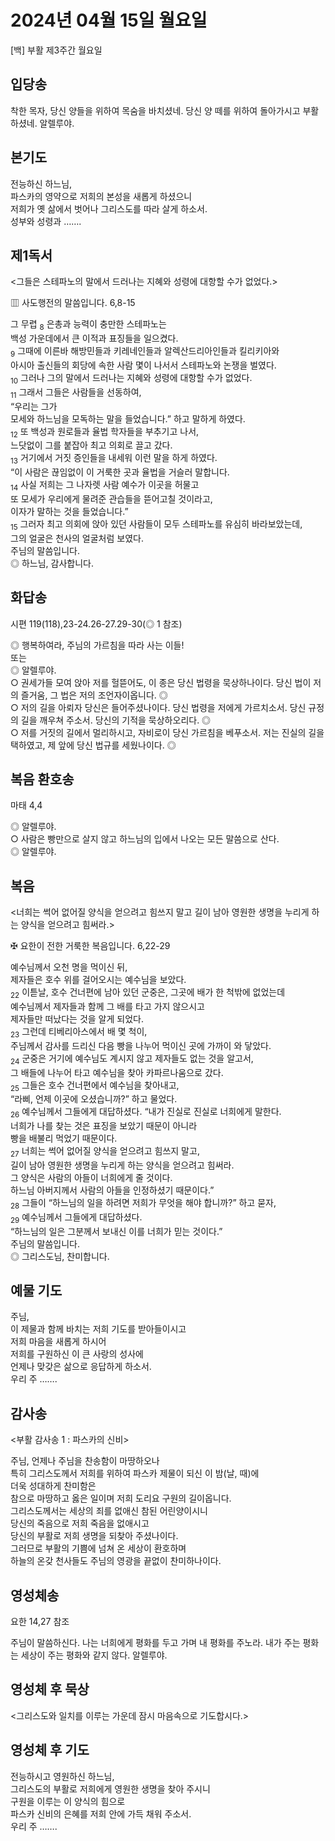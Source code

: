 # 2024년 04월 15일 월요일

[백] 부활 제3주간 월요일  


## 입당송

착한 목자, 당신 양들을 위하여 목숨을 바치셨네. 당신 양 떼를 위하여 돌아가시고 부활하셨네. 알렐루야.  
  
## 본기도

전능하신 하느님,  
파스카의 영약으로 저희의 본성을 새롭게 하셨으니  
저희가 옛 삶에서 벗어나 그리스도를 따라 살게 하소서.  
성부와 성령과 …….  
  
## 제1독서

<그들은 스테파노의 말에서 드러나는 지혜와 성령에 대항할 수가 없었다.>

▥ 사도행전의 말씀입니다. 6,8-15

그 무렵 <sub>8</sub> 은총과 능력이 충만한 스테파노는  
백성 가운데에서 큰 이적과 표징들을 일으켰다.  
<sub>9</sub> 그때에 이른바 해방민들과 키레네인들과 알렉산드리아인들과 킬리키아와  
아시아 출신들의 회당에 속한 사람 몇이 나서서 스테파노와 논쟁을 벌였다.  
<sub>10</sub> 그러나 그의 말에서 드러나는 지혜와 성령에 대항할 수가 없었다.  
<sub>11</sub> 그래서 그들은 사람들을 선동하여,  
“우리는 그가  
모세와 하느님을 모독하는 말을 들었습니다.” 하고 말하게 하였다.  
<sub>12</sub> 또 백성과 원로들과 율법 학자들을 부추기고 나서,  
느닷없이 그를 붙잡아 최고 의회로 끌고 갔다.  
<sub>13</sub> 거기에서 거짓 증인들을 내세워 이런 말을 하게 하였다.  
“이 사람은 끊임없이 이 거룩한 곳과 율법을 거슬러 말합니다.  
<sub>14</sub> 사실 저희는 그 나자렛 사람 예수가 이곳을 허물고  
또 모세가 우리에게 물려준 관습들을 뜯어고칠 것이라고,  
이자가 말하는 것을 들었습니다.”  
<sub>15</sub> 그러자 최고 의회에 앉아 있던 사람들이 모두 스테파노를 유심히 바라보았는데,  
그의 얼굴은 천사의 얼굴처럼 보였다.  
주님의 말씀입니다.  
◎ 하느님, 감사합니다.  
  
## 화답송

시편 119(118),23-24.26-27.29-30(◎ 1 참조)

◎ 행복하여라, 주님의 가르침을 따라 사는 이들!  
또는  
◎ 알렐루야.  
○ 권세가들 모여 앉아 저를 헐뜯어도, 이 종은 당신 법령을 묵상하나이다. 당신 법이 저의 즐거움, 그 법은 저의 조언자이옵니다. ◎  
○ 저의 길을 아뢰자 당신은 들어주셨나이다. 당신 법령을 저에게 가르치소서. 당신 규정의 길을 깨우쳐 주소서. 당신의 기적을 묵상하오리다. ◎  
○ 저를 거짓의 길에서 멀리하시고, 자비로이 당신 가르침을 베푸소서. 저는 진실의 길을 택하였고, 제 앞에 당신 법규를 세웠나이다. ◎  
  
## 복음 환호송

마태 4,4

◎ 알렐루야.  
○ 사람은 빵만으로 살지 않고 하느님의 입에서 나오는 모든 말씀으로 산다.  
◎ 알렐루야.  
  
## 복음

<너희는 썩어 없어질 양식을 얻으려고 힘쓰지 말고 길이 남아 영원한 생명을 누리게 하는 양식을 얻으려고 힘써라.>

✠ 요한이 전한 거룩한 복음입니다. 6,22-29

예수님께서 오천 명을 먹이신 뒤,  
제자들은 호수 위를 걸어오시는 예수님을 보았다.  
<sub>22</sub> 이튿날, 호수 건너편에 남아 있던 군중은, 그곳에 배가 한 척밖에 없었는데  
예수님께서 제자들과 함께 그 배를 타고 가지 않으시고  
제자들만 떠났다는 것을 알게 되었다.  
<sub>23</sub> 그런데 티베리아스에서 배 몇 척이,  
주님께서 감사를 드리신 다음 빵을 나누어 먹이신 곳에 가까이 와 닿았다.  
<sub>24</sub> 군중은 거기에 예수님도 계시지 않고 제자들도 없는 것을 알고서,  
그 배들에 나누어 타고 예수님을 찾아 카파르나움으로 갔다.  
<sub>25</sub> 그들은 호수 건너편에서 예수님을 찾아내고,  
“라삐, 언제 이곳에 오셨습니까?” 하고 물었다.  
<sub>26</sub> 예수님께서 그들에게 대답하셨다. “내가 진실로 진실로 너희에게 말한다.  
너희가 나를 찾는 것은 표징을 보았기 때문이 아니라  
빵을 배불리 먹었기 때문이다.  
<sub>27</sub> 너희는 썩어 없어질 양식을 얻으려고 힘쓰지 말고,  
길이 남아 영원한 생명을 누리게 하는 양식을 얻으려고 힘써라.  
그 양식은 사람의 아들이 너희에게 줄 것이다.  
하느님 아버지께서 사람의 아들을 인정하셨기 때문이다.”  
<sub>28</sub> 그들이 “하느님의 일을 하려면 저희가 무엇을 해야 합니까?” 하고 묻자,  
<sub>29</sub> 예수님께서 그들에게 대답하셨다.  
“하느님의 일은 그분께서 보내신 이를 너희가 믿는 것이다.”  
주님의 말씀입니다.  
◎ 그리스도님, 찬미합니다.  
  
## 예물 기도

주님,  
이 제물과 함께 바치는 저희 기도를 받아들이시고  
저희 마음을 새롭게 하시어  
저희를 구원하신 이 큰 사랑의 성사에  
언제나 맞갖은 삶으로 응답하게 하소서.  
우리 주 …….  
  
## 감사송

<부활 감사송 1 : 파스카의 신비>

주님, 언제나 주님을 찬송함이 마땅하오나  
특히 그리스도께서 저희를 위하여 파스카 제물이 되신 이 밤(날, 때)에  
더욱 성대하게 찬미함은  
참으로 마땅하고 옳은 일이며 저희 도리요 구원의 길이옵니다.  
그리스도께서는 세상의 죄를 없애신 참된 어린양이시니  
당신의 죽음으로 저희 죽음을 없애시고  
당신의 부활로 저희 생명을 되찾아 주셨나이다.  
그러므로 부활의 기쁨에 넘쳐 온 세상이 환호하며  
하늘의 온갖 천사들도 주님의 영광을 끝없이 찬미하나이다.  
  
## 영성체송

요한 14,27 참조

주님이 말씀하신다. 나는 너희에게 평화를 두고 가며 내 평화를 주노라. 내가 주는 평화는 세상이 주는 평화와 같지 않다. 알렐루야.  
  
## 영성체 후 묵상

<그리스도와 일치를 이루는 가운데 잠시 마음속으로 기도합시다.>  
## 영성체 후 기도

전능하시고 영원하신 하느님,  
그리스도의 부활로 저희에게 영원한 생명을 찾아 주시니  
구원을 이루는 이 양식의 힘으로  
파스카 신비의 은혜를 저희 안에 가득 채워 주소서.  
우리 주 …….